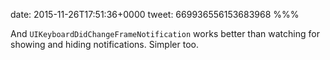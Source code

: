 date: 2015-11-26T17:51:36+0000
tweet: 669936556153683968
%%%

And `UIKeyboardDidChangeFrameNotification` works better than watching for showing and hiding notifications. Simpler too.
